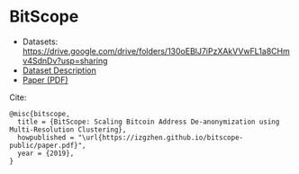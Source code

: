 # BitScope

- Datasets: https://drive.google.com/drive/folders/130oEBlJ7iPzXAkVVwFL1a8CHmv4SdnDv?usp=sharing
- [Dataset Description](https://izgzhen.github.io/bitscope-public/data.txt)
- [Paper (PDF)](https://izgzhen.github.io/bitscope-public/paper.pdf)

Cite:

```
@misc{bitscope,
  title = {BitScope: Scaling Bitcoin Address De-anonymization using Multi-Resolution Clustering},
  howpublished = "\url{https://izgzhen.github.io/bitscope-public/paper.pdf}",
  year = {2019},
}
```
